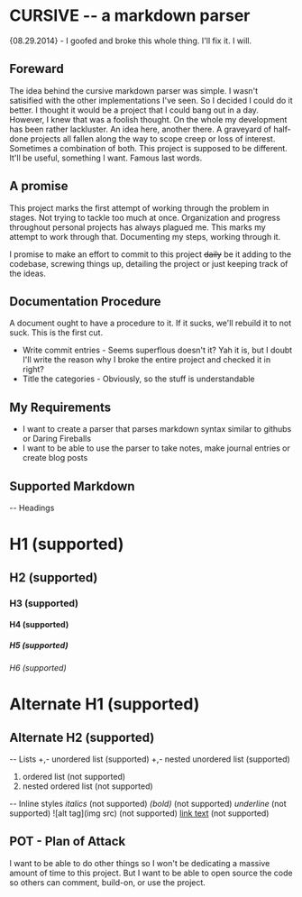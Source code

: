 CURSIVE -- a markdown parser
===

{08.29.2014} - I goofed and broke this whole thing. I'll fix it. I will. 

Foreward
---
The idea behind the cursive markdown parser was simple. I wasn't satisified with
the other implementations I've seen. So I decided I could do it better. I thought
it would be a project that I could bang out in a day. However, I knew that was 
a foolish thought. On the whole my development has been rather lackluster. An 
idea here, another there. A graveyard of half-done projects all fallen along the
way to scope creep or loss of interest. Sometimes a combination of both. This project
is supposed to be different. It'll be useful, something I want. Famous last words.

A promise
---

This project marks the first attempt of working through the problem in stages. Not
trying to tackle too much at once. Organization and progress throughout personal projects
has always plagued me. This marks my attempt to work through that. Documenting my steps,
working through it.

I promise to make an effort to commit to this project ~~daily~~ be it adding to the 
codebase, screwing things up, detailing the project or just keeping track of the ideas.


Documentation Procedure
---
A document ought to have a procedure to it. If it sucks, we'll rebuild it to not suck.
This is the first cut.

+ Write commit entries - Seems superflous doesn't it? Yah it is, but I doubt I'll write
the reason why I broke the entire project and checked it in right?
+ Title the categories - Obviously, so the stuff is understandable

My Requirements
---
- I want to create a parser that parses markdown syntax similar to githubs or Daring Fireballs
- I want to be able to use the parser to take notes, make journal entries or create blog posts

Supported Markdown
---

-- Headings
# H1                         (supported)
## H2                        (supported) 
### H3                       (supported)
#### H4                      (supported)
##### H5                     (supported) 
###### H6                    (supported)

Alternate H1                 (supported)
===
Alternate H2                 (supported)
---                         

-- Lists
+,- unordered list          (supported)
+,- nested unordered list   (supported)
1. ordered list             (not supported)
1. nested ordered list      (not supported)

-- Inline styles
*italics*                   (not supported)
*(bold)*                    (not supported)
_underline_                 (not supported)
![alt tag](img src)         (not supported)
[link text](link)           (not supported)


POT - Plan of Attack
---
I want to be able to do other things so I won't be dedicating a massive amount of time to this
project. But I want to be able to open source the code so others can comment, build-on, or use
the project.


